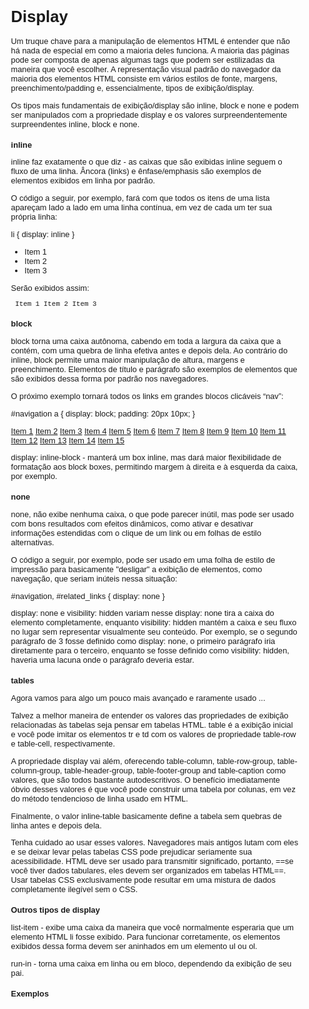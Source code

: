 # Display

Um truque chave para a manipulação de elementos HTML é entender que não há nada de especial em como a maioria deles funciona. A maioria das páginas pode ser composta de apenas algumas tags que podem ser estilizadas da maneira que você escolher. A representação visual padrão do navegador da maioria dos elementos HTML consiste em vários estilos de fonte, margens, preenchimento/padding	 e, essencialmente, tipos de exibição/display.

Os tipos mais fundamentais de exibição/display são inline, block e none e podem ser manipulados com a propriedade display e os valores surpreendentemente surpreendentes inline, block e none.

## inline

inline faz exatamente o que diz - as caixas que são exibidas inline seguem o fluxo de uma linha. Âncora (links) e ênfase/emphasis são exemplos de elementos exibidos em linha por padrão.

O código a seguir, por exemplo, fará com que todos os itens de uma lista apareçam lado a lado em uma linha contínua, em vez de cada um ter sua própria linha:

li { display: inline }

<ul>
  <li>Item 1</li>
  <li>Item 2</li>
  <li>Item 3</li>
</ul>

Serão exibidos assim:

     Item 1 Item 2 Item 3 

## block

block torna uma caixa autônoma, cabendo em toda a largura da caixa que a contém, com uma quebra de linha efetiva antes e depois dela. Ao contrário do inline, block permite uma maior manipulação de altura, margens e preenchimento. Elementos de título e parágrafo são exemplos de elementos que são exibidos dessa forma por padrão nos navegadores.

O próximo exemplo tornará todos os links em grandes blocos clicáveis “nav”:

#navigation a {
    display: block;
    padding: 20px 10px;
}

<div class="navigation">
  <a href="">Item 1</a>
  <a href="">Item 2</a>
  <a href="">Item 3</a>
  <a href="">Item 4</a>
  <a href="">Item 5</a>
  <a href="">Item 6</a>
  <a href="">Item 7</a>
  <a href="">Item 8</a>
  <a href="">Item 9</a>
  <a href="">Item 10</a>
  <a href="">Item 11</a>
  <a href="">Item 12</a>
  <a href="">Item 13</a>
  <a href="">Item 14</a>
  <a href="">Item 15</a>
</div>

display: inline-block - manterá um box inline, mas dará maior flexibilidade de formatação aos block boxes, permitindo margem à direita e à esquerda da caixa, por exemplo.

## none

none, não exibe nenhuma caixa, o que pode parecer inútil, mas pode ser usado com bons resultados com efeitos dinâmicos, como ativar e desativar informações estendidas com o clique de um link ou em folhas de estilo alternativas.

O código a seguir, por exemplo, pode ser usado em uma folha de estilo de impressão para basicamente "desligar" a exibição de elementos, como navegação, que seriam inúteis nessa situação:

#navigation, #related_links { display: none }

display: none e visibility: hidden variam nesse display: none tira a caixa do elemento completamente, enquanto visibility: hidden mantém a caixa e seu fluxo no lugar sem representar visualmente seu conteúdo. Por exemplo, se o segundo parágrafo de 3 fosse definido como display: none, o primeiro parágrafo iria diretamente para o terceiro, enquanto se fosse definido como visibility: hidden, haveria uma lacuna onde o parágrafo deveria estar.

## tables

Agora vamos para algo um pouco mais avançado e raramente usado ...

Talvez a melhor maneira de entender os valores das propriedades de exibição relacionadas às tabelas seja pensar em tabelas HTML. table é a exibição inicial e você pode imitar os elementos tr e td com os valores de propriedade table-row e table-cell, respectivamente.

A propriedade display vai além, oferecendo table-column, table-row-group, table-column-group, table-header-group, table-footer-group and table-caption como valores, que são todos bastante autodescritivos. O benefício imediatamente óbvio desses valores é que você pode construir uma tabela por colunas, em vez do método tendencioso de linha usado em HTML.

Finalmente, o valor inline-table basicamente define a tabela sem quebras de linha antes e depois dela.

Tenha cuidado ao usar esses valores. Navegadores mais antigos lutam com eles e se deixar levar pelas tabelas CSS pode prejudicar seriamente sua acessibilidade. HTML deve ser usado para transmitir significado, portanto, ==se você tiver dados tabulares, eles devem ser organizados em tabelas HTML==. Usar tabelas CSS exclusivamente pode resultar em uma mistura de dados completamente ilegível sem o CSS.

## Outros tipos de display

list-item - exibe uma caixa da maneira que você normalmente esperaria que um elemento HTML li fosse exibido. Para funcionar corretamente, os elementos exibidos dessa forma devem ser aninhados em um elemento ul ou ol.

run-in - torna uma caixa em linha ou em bloco, dependendo da exibição de seu pai.

## Exemplos

<!DOCTYPE html>
<html>
<head>
        <meta charset="utf-8">
        <title>Block and inline boxes 1</title>
        <style>
                body {
                        font: 80% arial, helvetica, sans-serif;
                }
                
                h1 {
                        font-size: 1.5em;
                }
                
                h2 {
                        font-size: 1em;
                }
                
                code {
                        font-family: courier;
                }
                
                #example1, #example2 {
                        background: #ccc;
                        border: 2px solid black;
                }

                span {
                        background: white;
                        display: block;
                }
                
                span.altern8 {
                        background: #5b5;
                }
                
                #example2 span {
                        display: inline;
                }
        </style>
</head>
<body>
        <h1>Block and inline boxes</h1>
        <p>Each of these examples contains the same HTML, but the elements in the first are set to <code>display: block</code> and the elements in the second are set to <code>display: inline</code>.</p>

        <h2>Block</h2>
        <p id="example1"><span>This</span><span class="altern8">That</span><span>The Other</span><span class="altern8">4</span></p>

        <h2>Inline</h2>
        <p id="example2"><span>This</span><span class="altern8">That</span><span>The Other</span><span class="altern8">4</span></p>

        <!-- Link back to HTML Dog: -->
        <p><a href="http://www.htmldog.com/examples/"><img src="http://www.htmldog.com/badge1.gif" alt="HTML Dog"></a></p>
</body>
</html>
<!DOCTYPE html>
<html>
<head>
        <meta charset="utf-8">
        <title>Block and inline boxes 2</title>
        <style>
                body {
                        font: 80% arial, helvetica, sans-serif;
                }
                
                h1 {
                        font-size: 1.5em;
                }
                
                h2 {
                        font-size: 1em;
                }
                
                code {
                        font-family: courier;
                }
                
                #example1, #example2 {
                        background: #ccc;
                        border: 2px solid black;
                }

                span {
                        background: white;
                        display: block;
                        border: 0.5em solid red;
                        padding: 1em;
                        margin: 0.5em;
                }
                
                span.altern8 {
                        background: #5b5;
                }
                
                #example2 span {
                        display: inline;
                }

                #htmldog {
                        margin: 2em 0;
                }
        </style>
</head>
<body>
        <h1>Block and inline boxes (with padding, border and margin)</h1>
        <p>Each of these examples contains the same HTML, but the elements in the first are set to <code>display: block</code> and the elements in the second are set to <code>display: inline</code>.</p>

        <h2>Block</h2>
        <p id="example1"><span>This</span><span class="altern8">That</span><span>The Other</span><span class="altern8">4</span></p>

        <h2>Inline</h2>
        <p id="example2"><span>This</span><span class="altern8">That</span><span>The Other</span><span class="altern8">4</span></p>

        <!-- Link back to HTML Dog: -->
        <p id="htmldog"><a href="http://www.htmldog.com/examples/"><img src="http://www.htmldog.com/badge1.gif" alt="HTML Dog"></a></p>
</body>
</html>


<!DOCTYPE html>
<html>
<head>
        <meta charset="utf-8">
        <title>Block and inline boxes 3</title>
        <style>
                body {
                        font: 80% arial, helvetica, sans-serif;
                }
                
                h1 {
                        font-size: 1.5em;
                }
                
                h2 {
                        font-size: 1em;
                }
                
                code {
                        font-family: courier;
                }
                
                #example2, #example3 {
                        background: #ccc;
                        border: 2px solid black;
                }

                span {
                        background: white;
                        display: inline;
                        border: 0.5em solid red;
                        padding: 1em;
                        margin: 0.5em;
                }
                
                span.altern8 {
                        background: #5b5;
                }
                
                #example3 span {
                        display: inline-block;
                }
        </style>
</head>
<body>
        <h1>Block and inline boxes (with padding, border and margin)</h1>
        <p>Each of these examples contains the same HTML, but the elements in the first are set to <code>display: inline</code> and the elements in the second are set to <code>display: inline-block</code>.</p>

        <h2>Inline</h2>
        <p id="example2"><span>This</span><span class="altern8">That</span><span>The Other</span><span class="altern8">4</span></p>

        <h2>Inline-Block</h2>
        <p id="example3"><span>This</span><span class="altern8">That</span><span>The Other</span><span class="altern8">4</span></p>

        <!-- Link back to HTML Dog: -->
        <p><a href="http://www.htmldog.com/examples/"><img src="http://www.htmldog.com/badge1.gif" alt="HTML Dog"></a></p>
</body>
</html>



